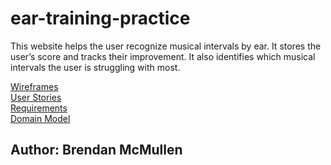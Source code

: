# ear-training-practice
This website helps the user recognize musical intervals by ear. It stores the user’s score and tracks their improvement. It also identifies which musical intervals the user is struggling with most.

[Wireframes](https://github.com/bgmcmullen/ear-training-practice/blob/main/wireframes.pdf)\
[User Stories](https://github.com/bgmcmullen/ear-training-practice/blob/main/user-stories.md)\
[Requirements](https://github.com/bgmcmullen/ear-training-practice/blob/main/requirements.md)\
[Domain Model](https://github.com/bgmcmullen/ear-training-practice/blob/main/dataflow.pdf)

## Author: Brendan McMullen
